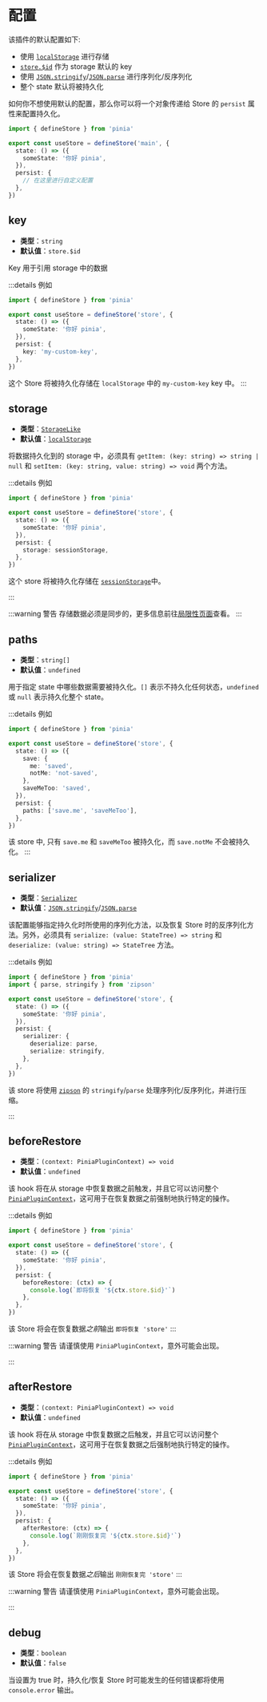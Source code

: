 # 配置

该插件的默认配置如下:

-   使用 [`localStorage`](https://developer.mozilla.org/en-US/docs/Web/API/Window/localStorage) 进行存储
-   [`store.$id`](https://pinia.vuejs.org/api/interfaces/pinia.StoreProperties.html) 作为 storage 默认的 key
-   使用 [`JSON.stringify`](https://developer.mozilla.org/en-US/docs/Web/JavaScript/Reference/Global_Objects/JSON/stringify)/[`JSON.parse`](https://developer.mozilla.org/en-US/docs/Web/JavaScript/Reference/Global_Objects/JSON/parse) 进行序列化/反序列化
-   整个 state 默认将被持久化

如何你不想使用默认的配置，那么你可以将一个对象传递给 Store 的 `persist` 属性来配置持久化。

```ts
import { defineStore } from 'pinia'

export const useStore = defineStore('main', {
  state: () => ({
    someState: '你好 pinia',
  }),
  persist: {
    // 在这里进行自定义配置
  },
})
```

## key

-   **类型**：`string`
-   **默认值**：`store.$id`

Key 用于引用 storage 中的数据

:::details 例如

```ts
import { defineStore } from 'pinia'

export const useStore = defineStore('store', {
  state: () => ({
    someState: '你好 pinia',
  }),
  persist: {
    key: 'my-custom-key',
  },
})
```

这个 Store 将被持久化存储在 `localStorage` 中的 `my-custom-key` key 中。
:::

## storage

-   **类型**：[`StorageLike`](https://github.com/prazdevs/pinia-plugin-persistedstate/blob/main/packages/plugin/src/types.ts#L3)
-   **默认值**：[`localStorage`](https://developer.mozilla.org/zh-CN/docs/Web/API/Window/localStorage)

将数据持久化到的 storage 中，必须具有 `getItem: (key: string) => string | null` 和 `setItem: (key: string, value: string) => void` 两个方法。

:::details 例如

```ts
import { defineStore } from 'pinia'

export const useStore = defineStore('store', {
  state: () => ({
    someState: '你好 pinia',
  }),
  persist: {
    storage: sessionStorage,
  },
})
```

这个 store 将被持久化存储在 [`sessionStorage`](https://developer.mozilla.org/zh-CN/docs/Web/API/Window/sessionStorage)中。

:::

:::warning 警告
存储数据必须是同步的，更多信息前往[局限性页面](/zh/guide/limitations)查看。
:::

## paths

-   **类型**：`string[]`
-   **默认值**：`undefined`

用于指定 state 中哪些数据需要被持久化。`[]` 表示不持久化任何状态，`undefined` 或 `null` 表示持久化整个 state。

:::details 例如

```ts
import { defineStore } from 'pinia'

export const useStore = defineStore('store', {
  state: () => ({
    save: {
      me: 'saved',
      notMe: 'not-saved',
    },
    saveMeToo: 'saved',
  }),
  persist: {
    paths: ['save.me', 'saveMeToo'],
  },
})
```

该 store 中, 只有 `save.me` 和 `saveMeToo` 被持久化，而 `save.notMe` 不会被持久化。
:::

## serializer

-   **类型**：[`Serializer`](https://github.com/prazdevs/pinia-plugin-persistedstate/blob/main/packages/plugin/src/types.ts#L5)
-   **默认值**：[`JSON.stringify`](https://developer.mozilla.org/zh-CN/docs/Web/JavaScript/Reference/Global_Objects/JSON/stringify)/[`JSON.parse`](https://developer.mozilla.org/zh-CN/docs/Web/JavaScript/Reference/Global_Objects/JSON/parse)

该配置能够指定持久化时所使用的序列化方法，以及恢复 Store 时的反序列化方法。另外，必须具有 `serialize: (value: StateTree) => string` 和 `deserialize: (value: string) => StateTree` 方法。

:::details 例如

```ts
import { defineStore } from 'pinia'
import { parse, stringify } from 'zipson'

export const useStore = defineStore('store', {
  state: () => ({
    someState: '你好 pinia',
  }),
  persist: {
    serializer: {
      deserialize: parse,
      serialize: stringify,
    },
  },
})
```

该 store 将使用 [`zipson`](https://jgranstrom.github.io/zipson/) 的 `stringify`/`parse` 处理序列化/反序列化，并进行压缩。

:::

## beforeRestore

-   **类型**：`(context: PiniaPluginContext) => void`
-   **默认值**：`undefined`

该 hook 将在从 storage 中恢复数据之前触发，并且它可以访问整个 [`PiniaPluginContext`](https://pinia.vuejs.org/api/interfaces/pinia.PiniaPluginContext.html)，这可用于在恢复数据之前强制地执行特定的操作。

:::details 例如

```ts
import { defineStore } from 'pinia'

export const useStore = defineStore('store', {
  state: () => ({
    someState: '你好 pinia',
  }),
  persist: {
    beforeRestore: (ctx) => {
      console.log(`即将恢复 '${ctx.store.$id}'`)
    },
  },
})
```

该 Store 将会在恢复数据*之前*输出 `即将恢复 'store'`
:::

:::warning 警告
请谨慎使用 `PiniaPluginContext`，意外可能会出现。

:::

## afterRestore

-   **类型**：`(context: PiniaPluginContext) => void`
-   **默认值**：`undefined`

该 hook 将在从 storage 中恢复数据之后触发，并且它可以访问整个 [`PiniaPluginContext`](https://pinia.vuejs.org/api/interfaces/pinia.PiniaPluginContext.html)，这可用于在恢复数据之后强制地执行特定的操作。

:::details 例如

```ts
import { defineStore } from 'pinia'

export const useStore = defineStore('store', {
  state: () => ({
    someState: '你好 pinia',
  }),
  persist: {
    afterRestore: (ctx) => {
      console.log(`刚刚恢复完 '${ctx.store.$id}'`)
    },
  },
})
```

该 Store 将会在恢复数据*之后*输出 `刚刚恢复完 'store'`
:::

:::warning 警告
请谨慎使用 `PiniaPluginContext`，意外可能会出现。

:::

## debug

-   **类型**：`boolean`
-   **默认值**：`false`

当设置为 true 时，持久化/恢复 Store 时可能发生的任何错误都将使用 `console.error` 输出。
